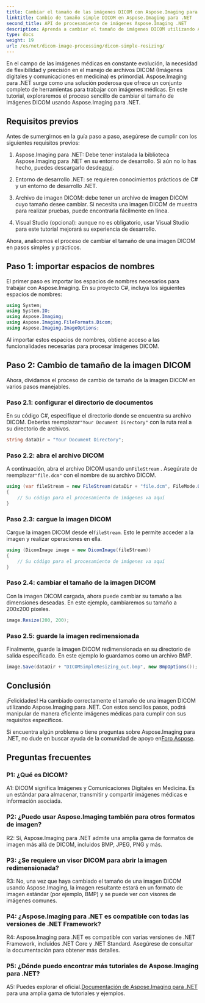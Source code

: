 ```yaml
---
title: Cambiar el tamaño de las imágenes DICOM con Aspose.Imaging para .NET
linktitle: Cambio de tamaño simple DICOM en Aspose.Imaging para .NET
second_title: API de procesamiento de imágenes Aspose.Imaging .NET
description: Aprenda a cambiar el tamaño de imágenes DICOM utilizando Aspose.Imaging para .NET, una potente herramienta para el procesamiento de imágenes médicas. Pasos simples para resultados precisos.
type: docs
weight: 19
url: /es/net/dicom-image-processing/dicom-simple-resizing/
---
```

En el campo de las imágenes médicas en constante evolución, la necesidad de flexibilidad y precisión en el manejo de archivos DICOM (Imágenes digitales y comunicaciones en medicina) es primordial. Aspose.Imaging para .NET surge como una solución poderosa que ofrece un conjunto completo de herramientas para trabajar con imágenes médicas. En este tutorial, exploraremos el proceso sencillo de cambiar el tamaño de imágenes DICOM usando Aspose.Imaging para .NET. 

## Requisitos previos

Antes de sumergirnos en la guía paso a paso, asegúrese de cumplir con los siguientes requisitos previos:

1. Aspose.Imaging para .NET: Debe tener instalada la biblioteca Aspose.Imaging para .NET en su entorno de desarrollo. Si aún no lo has hecho, puedes descargarlo desde[aquí](https://releases.aspose.com/imaging/net/).

2. Entorno de desarrollo .NET: se requieren conocimientos prácticos de C# y un entorno de desarrollo .NET.

3. Archivo de imagen DICOM: debe tener un archivo de imagen DICOM cuyo tamaño desee cambiar. Si necesita una imagen DICOM de muestra para realizar pruebas, puede encontrarla fácilmente en línea.

4. Visual Studio (opcional): aunque no es obligatorio, usar Visual Studio para este tutorial mejorará su experiencia de desarrollo.

Ahora, analicemos el proceso de cambiar el tamaño de una imagen DICOM en pasos simples y prácticos.

## Paso 1: importar espacios de nombres

El primer paso es importar los espacios de nombres necesarios para trabajar con Aspose.Imaging. En su proyecto C#, incluya los siguientes espacios de nombres:

```csharp
using System;
using System.IO;
using Aspose.Imaging;
using Aspose.Imaging.FileFormats.Dicom;
using Aspose.Imaging.ImageOptions;
```

Al importar estos espacios de nombres, obtiene acceso a las funcionalidades necesarias para procesar imágenes DICOM.

## Paso 2: Cambio de tamaño de la imagen DICOM

Ahora, dividamos el proceso de cambio de tamaño de la imagen DICOM en varios pasos manejables.

### Paso 2.1: configurar el directorio de documentos

 En su código C#, especifique el directorio donde se encuentra su archivo DICOM. Deberías reemplazar`"Your Document Directory"` con la ruta real a su directorio de archivos.

```csharp
string dataDir = "Your Document Directory";
```

### Paso 2.2: abra el archivo DICOM

 A continuación, abra el archivo DICOM usando un`FileStream` . Asegúrate de reemplazar`"file.dcm"` con el nombre de su archivo DICOM.

```csharp
using (var fileStream = new FileStream(dataDir + "file.dcm", FileMode.Open, FileAccess.Read))
{
    // Su código para el procesamiento de imágenes va aquí
}
```

### Paso 2.3: cargue la imagen DICOM

 Cargue la imagen DICOM desde el`fileStream`. Esto le permite acceder a la imagen y realizar operaciones en ella.

```csharp
using (DicomImage image = new DicomImage(fileStream))
{
    // Su código para el procesamiento de imágenes va aquí
}
```

### Paso 2.4: cambiar el tamaño de la imagen DICOM

Con la imagen DICOM cargada, ahora puede cambiar su tamaño a las dimensiones deseadas. En este ejemplo, cambiaremos su tamaño a 200x200 píxeles.

```csharp
image.Resize(200, 200);
```

### Paso 2.5: guarde la imagen redimensionada

Finalmente, guarde la imagen DICOM redimensionada en su directorio de salida especificado. En este ejemplo lo guardamos como un archivo BMP.

```csharp
image.Save(dataDir + "DICOMSimpleResizing_out.bmp", new BmpOptions());
```

## Conclusión

¡Felicidades! Ha cambiado correctamente el tamaño de una imagen DICOM utilizando Aspose.Imaging para .NET. Con estos sencillos pasos, podrá manipular de manera eficiente imágenes médicas para cumplir con sus requisitos específicos.

 Si encuentra algún problema o tiene preguntas sobre Aspose.Imaging para .NET, no dude en buscar ayuda de la comunidad de apoyo en[Foro Aspose](https://forum.aspose.com/).

## Preguntas frecuentes

### P1: ¿Qué es DICOM?

A1: DICOM significa Imágenes y Comunicaciones Digitales en Medicina. Es un estándar para almacenar, transmitir y compartir imágenes médicas e información asociada.

### P2: ¿Puedo usar Aspose.Imaging también para otros formatos de imagen?

R2: Sí, Aspose.Imaging para .NET admite una amplia gama de formatos de imagen más allá de DICOM, incluidos BMP, JPEG, PNG y más.

### P3: ¿Se requiere un visor DICOM para abrir la imagen redimensionada?

R3: No, una vez que haya cambiado el tamaño de una imagen DICOM usando Aspose.Imaging, la imagen resultante estará en un formato de imagen estándar (por ejemplo, BMP) y se puede ver con visores de imágenes comunes.

### P4: ¿Aspose.Imaging para .NET es compatible con todas las versiones de .NET Framework?

R4: Aspose.Imaging para .NET es compatible con varias versiones de .NET Framework, incluidos .NET Core y .NET Standard. Asegúrese de consultar la documentación para obtener más detalles.

### P5: ¿Dónde puedo encontrar más tutoriales de Aspose.Imaging para .NET?

 A5: Puedes explorar el oficial.[Documentación de Aspose.Imaging para .NET](https://reference.aspose.com/imaging/net/) para una amplia gama de tutoriales y ejemplos.